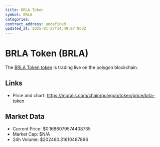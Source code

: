 ```yaml
---
title: BRLA Token
symbol: BRLA
categories: 
contract_address: undefined
updated_at: 2025-01-27T14:49:07.963Z
---
```


# BRLA Token (BRLA)
The [BRLA Token token](https://moralis.com/chain/polygon/token/price/brla-token) is trading live on the polygon blockchain.

## Links
- Price and chart: https://moralis.com/chain/polygon/token/price/brla-token

## Market Data
- Current Price: $0.1686079574408735
- Market Cap: $N/A
- 24h Volume: $202460.31610487896
